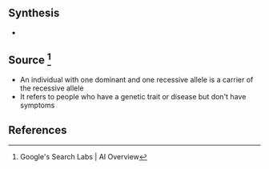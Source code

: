## Synthesis
- 
## Source [^1]
- An individual with one dominant and one recessive allele is a carrier of the recessive allele
- It refers to people who have a genetic trait or disease but don't have symptoms
## References

[^1]: Google's Search Labs | AI Overview